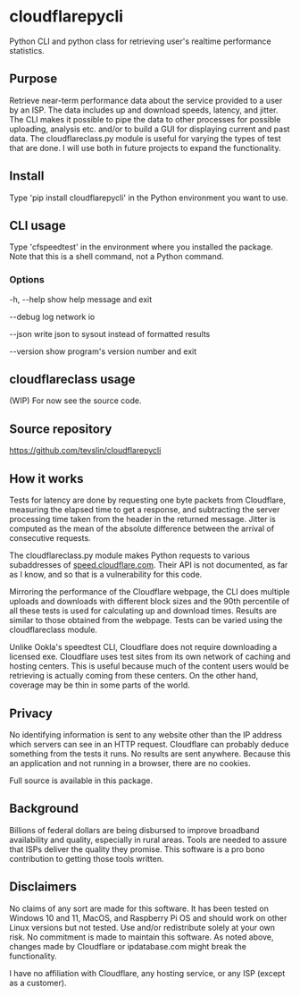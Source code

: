 # cloudflarepycli

Python CLI and python class for retrieving user's realtime performance statistics.

## Purpose

Retrieve near-term performance data about the service provided to a user by an ISP. The data includes up and download speeds, latency, and jitter. The CLI makes it possible to pipe the data to other processes for possible uploading, analysis etc. and/or to build a GUI for displaying current and past data. The cloudflareclass.py module is useful for varying the types of test that are done. I will use both in future projects to expand the functionality.

## Install

Type 'pip install cloudflarepycli' in the Python environment you want to use.

## CLI usage

Type 'cfspeedtest' in the environment where you installed the package. Note that this is a shell command, not a Python command.

### Options

  -h, --help  show help message and exit
  
  --debug     log network io
  
  --json      write json to sysout instead of formatted results
  
  --version   show program's version number and exit
  
 ## cloudflareclass usage
 
(WIP) For now see the source code.

## Source repository

https://github.com/tevslin/cloudflarepycli

## How it works

Tests for latency are done by requesting one byte packets from Cloudflare, measuring the elapsed time to get a response, and subtracting the server processing time taken from the header in the returned message. Jitter is computed as the mean of the absolute difference between the arrival of consecutive requests.

The cloudflareclass.py module makes Python requests to various subaddresses of [speed.cloudflare.com](https://speed.cloudflare.com). Their API is not documented, as far as I know, and so that is a vulnerability for this code.

Mirroring the performance of the Cloudflare webpage, the CLI does multiple uploads and downloads with different block sizes and the 90th percentile of all these tests is used for calculating up and download times. Results are similar to those obtained from the webpage. Tests can be varied using the cloudflareclass module.

Unlike Ookla's speedtest CLI, Cloudflare does not require downloading a licensed exe. Cloudflare uses test sites from its own network of caching and hosting centers. This is useful because much of the content users would be retrieving is actually coming from these centers. On the other hand, coverage may be thin in some parts of the world.

## Privacy

No identifying information is sent to any website other than the IP address which servers can see in an HTTP request. Cloudflare can probably deduce something from the tests it runs. No results are sent anywhere. Because this an application and not running in a browser, there are no cookies.

Full source is available in this package.

## Background

Billions of federal dollars are being disbursed to improve broadband availability and quality, especially in rural areas. Tools are needed to assure that ISPs deliver the quality they promise. This software is a pro bono contribution to getting those tools written. 

## Disclaimers

No claims of any sort are made for this software. It has been tested on Windows 10 and 11, MacOS, and  Raspberry Pi OS and should work on other Linux versions but not tested. Use and/or redistribute solely at your own risk. No commitment is made to maintain this software. As noted above, changes made by Cloudflare or ipdatabase.com might break the functionality.

I have no affiliation with Cloudflare, any hosting service, or any ISP (except as a customer).


